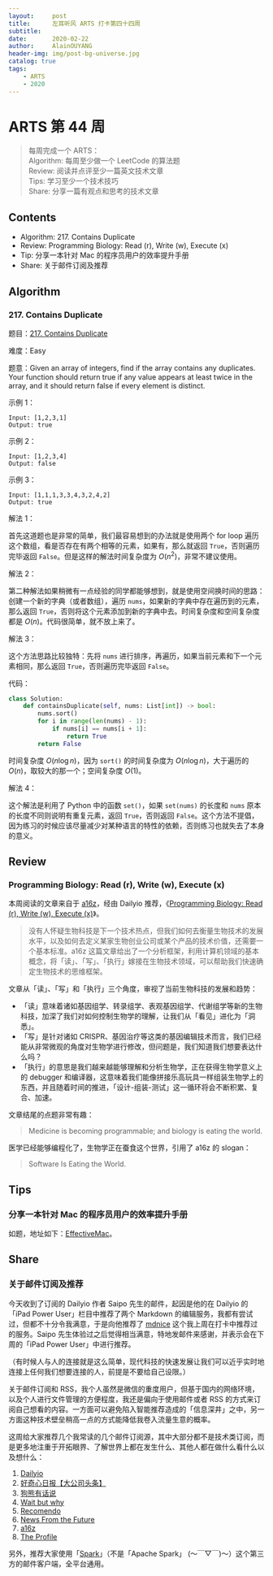 ```yaml
---
layout:     post
title:      左耳听风 ARTS 打卡第四十四周
subtitle:   
date:       2020-02-22
author:     AlainOUYANG
header-img: img/post-bg-universe.jpg
catalog: true
tags:
    - ARTS
    - 2020
---
```


# ARTS 第 44 周

> 每周完成一个 ARTS：  
> Algorithm: 每周至少做一个 LeetCode 的算法题  
> Review: 阅读并点评至少一篇英文技术文章  
> Tips: 学习至少一个技术技巧  
> Share: 分享一篇有观点和思考的技术文章

## Contents

- Algorithm: 217. Contains Duplicate
- Review: Programming Biology: Read (r), Write (w), Execute (x)
- Tip: 分享一本针对 Mac 的程序员用户的效率提升手册
- Share: 关于邮件订阅及推荐

## Algorithm

### 217. Contains Duplicate

题目：[217. Contains Duplicate](https://leetcode.com/problems/contains-duplicate)

难度：Easy

题意：Given an array of integers, find if the array contains any duplicates. Your function should return true if any value appears at least twice in the array, and it should return false if every element is distinct.

示例 1：

```script
Input: [1,2,3,1]
Output: true
```

示例 2：

```script
Input: [1,2,3,4]
Output: false
```

示例 3：

```script
Input: [1,1,1,3,3,4,3,2,4,2]
Output: true
```

解法 1：

首先这道题也是非常的简单，我们最容易想到的办法就是使用两个 for loop 遍历这个数组，看是否存在有两个相等的元素，如果有，那么就返回 `True`，否则遍历完毕返回 `False`。但是这样的解法时间复杂度为 $O(n^2)$，非常不建议使用。

解法 2：

第二种解法如果稍微有一点经验的同学都能够想到，就是使用空间换时间的思路：创建一个新的字典（或者数组），遍历 `nums`，如果新的字典中存在遍历到的元素，那么返回 `True`，否则将这个元素添加到新的字典中去。时间复杂度和空间复杂度都是 $O(n)$。代码很简单，就不放上来了。

解法 3：

这个方法思路比较独特：先将 `nums` 进行排序，再遍历，如果当前元素和下一个元素相同，那么返回 `True`，否则遍历完毕返回 `False`。

代码：

```python
class Solution:
    def containsDuplicate(self, nums: List[int]) -> bool:
        nums.sort()
        for i in range(len(nums) - 1):
            if nums[i] == nums[i + 1]:
                return True
        return False
```

时间复杂度 $O(n\log{n})$，因为 `sort()` 的时间复杂度为 $O(n\log{n})$，大于遍历的 $O(n)$，取较大的那一个；空间复杂度 $O(1)$。

解法 4：

这个解法是利用了 Python 中的函数 `set()`，如果 `set(nums)` 的长度和 `nums` 原本的长度不同则说明有重复元素，返回 `True`，否则返回 `False`。这个方法不提倡，因为练习的时候应该尽量减少对某种语言的特性的依赖，否则练习也就失去了本身的意义。

## Review

### Programming Biology: Read (r), Write (w), Execute (x)

本周阅读的文章来自于 [a16z](https://a16z.com/)，经由 Dailyio 推荐，《[Programming Biology: Read (r), Write (w), Execute (x)](https://a16z.com/2019/12/02/programming-biology-read-write-execute/?mc_cid=3be9338360&mc_eid=c2ab58e995)》。

> 没有人怀疑生物科技是下一个技术热点，但我们如何去衡量生物技术的发展水平，以及如何去定义某家生物创业公司或某个产品的技术价值，还需要一个基本标准。a16z 这篇文章给出了一个分析框架，利用计算机领域的基本概念，将「读」、「写」、「执行」嫁接在生物技术领域，可以帮助我们快速确定生物技术的思维框架。

文章从「读」、「写」和「执行」三个角度，审视了当前生物科技的发展和趋势：

- 「读」意味着诸如基因组学、转录组学、表观基因组学、代谢组学等新的生物科技，加深了我们对如何控制生物学的理解，让我们从「看见」进化为「洞悉」。
- 「写」是针对诸如 CRISPR、基因治疗等这类的基因编辑技术而言，我们已经能从非常微观的角度对生物学进行修改，但问题是，我们知道我们想要表达什么吗？
- 「执行」的意思是我们越来越能够理解和分析生物学，正在获得生物学意义上的 debugger 和编译器，这意味着我们能像拼接乐高玩具一样组装生物学上的东西，并且随着时间的推进，「设计-组装-测试」这一循环将会不断积累、复合、加速。

文章结尾的点题非常有趣：

> Medicine is becoming programmable; and biology is eating the world.

医学已经能够编程化了，生物学正在蚕食这个世界，引用了 a16z 的 slogan：

> Software Is Eating the World.

## Tips

### 分享一本针对 Mac 的程序员用户的效率提升手册

如题，地址如下：[EffectiveMac](https://mac.bestswifter.com/)。

## Share

### 关于邮件订阅及推荐

今天收到了订阅的 Dailyio 作者 Saipo 先生的邮件，起因是他的在 Dailyio 的「iPad Power User」栏目中推荐了两个 Markdown 的编辑服务，我都有尝试过，但都不十分令我满意，于是向他推荐了 [mdnice](https://www.mdnice.com/) 这个我上周在打卡中推荐过的服务。Saipo 先生体验过之后觉得相当满意，特地发邮件来感谢，并表示会在下周的「iPad Power User」中进行推荐。

（有时候人与人的连接就是这么简单，现代科技的快速发展让我们可以近乎实时地连接上任何我们想要连接的人，前提是不要给自己设限。）

关于邮件订阅和 RSS，我个人虽然是微信的重度用户，但基于国内的网络环境，以及个人进行文件管理的方便程度，我还是偏向于使用邮件或者 RSS 的方式来订阅自己想看的内容。一方面可以避免陷入智能推荐造成的「信息深井」之中，另一方面这种技术壁垒稍高一点的方式能降低我卷入流量生意的概率。

这周给大家推荐几个我常读的几个邮件订阅源，其中大部分都不是技术类订阅，而是更多地注重于开拓眼界、了解世界上都在发生什么、其他人都在做什么看什么以及想什么：

1. [Dailyio](https://iois.me/)
2. [好奇心日报【大公司头条】](https://www.qdaily.com/tags/7294.html)
3. [狗熊有话说](http://blog.beartalking.com/)
4. [Wait but why](https://waitbutwhy.com/)
5. [Recomendo](https://www.getrevue.co/profile/Recomendo)
6. [News From the Future](https://mailchi.mp/iftf/news-from-the-future-issue-1478009?e=010943b7ec)
7. [a16z](https://a16z.com/)
8. [The Profile](https://theprofile.substack.com/)

另外，推荐大家使用「[Spark](https://sparkmailapp.com/zh)」（不是「Apache Spark」 (～￣▽￣)～）这个第三方的邮件客户端，全平台通用。

<script type="text/x-mathjax-config">MathJax.Hub.Config({tex2jax: {inlineMath:[['$','$']]}});</script>
<script type="text/javascript" src="https://cdnjs.cloudflare.com/ajax/libs/mathjax/2.7.1/MathJax.js?config=TeX-AMS-MML_HTMLorMML"></script>